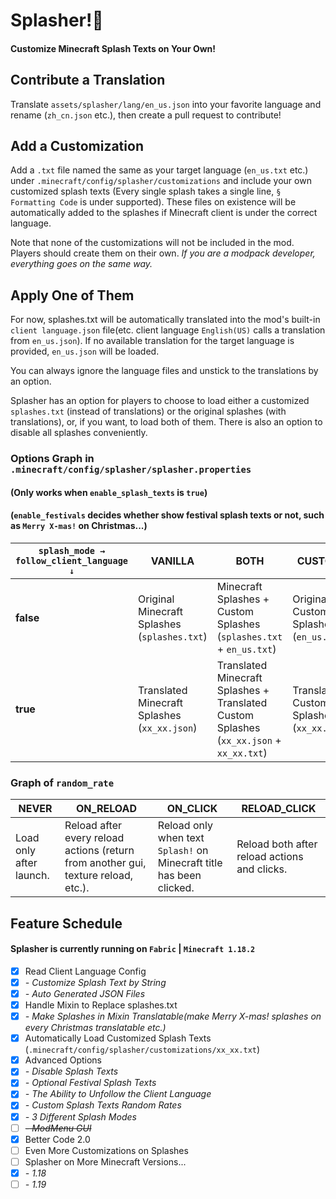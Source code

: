 # Splasher!🧨

#### Customize Minecraft Splash Texts on Your Own!

## Contribute a Translation

Translate `assets/splasher/lang/en_us.json` into your favorite language and rename (`zh_cn.json` etc.), then create a pull request to contribute!

## Add a Customization

Add a `.txt` file named the same as your target language (`en_us.txt` etc.) under `.minecraft/config/splasher/customizations` and include your own customized splash texts (Every single splash takes a single line, `§ Formatting Code` is under supported).
These files on existence will be automatically added to the splashes if Minecraft client is under the correct language.

Note that none of the customizations will not be included in the mod. Players should create them on their own.
*If you are a modpack developer, everything goes on the same way.*

## Apply One of Them

For now, splashes.txt will be automatically translated into the mod's built-in `client language.json` file(etc. client language `English(US)` calls a translation from `en_us.json`). 
If no available translation for the target language is provided, `en_us.json` will be loaded.

You can always ignore the language files and unstick to the translations by an option.

Splasher has an option for players to choose to load either a customized `splashes.txt` (instead of translations) or the original splashes (with translations), or, if you want, to load both of them.
There is also an option to disable all splashes conveniently.

### Options Graph in `.minecraft/config/splasher/splasher.properties`

#### (Only works when `enable_splash_texts` is `true`)

#### (`enable_festivals` decides whether show festival splash texts or not, such as `Merry X-mas!` on Christmas...)

| `splash_mode →`<br/>`follow_client_language ↓` | VANILLA                                      | BOTH                                                                                    | CUSTOM                                   |
|------------------------------------------------|----------------------------------------------|-----------------------------------------------------------------------------------------|------------------------------------------|
| **false**                                      | Original Minecraft Splashes (`splashes.txt`) | Minecraft Splashes + Custom Splashes (`splashes.txt` + `en_us.txt`)                     | Original Custom Splashes (`en_us.txt`)   |
| **true**                                       | Translated Minecraft Splashes (`xx_xx.json`) | Translated Minecraft Splashes + Translated Custom Splashes (`xx_xx.json` + `xx_xx.txt`) | Translated Custom Splashes (`xx_xx.txt`) |

### Graph of `random_rate`

| NEVER                   | ON_RELOAD                                                                          | ON_CLICK                                                             | RELOAD_CLICK                                 |
|-------------------------|------------------------------------------------------------------------------------|----------------------------------------------------------------------|----------------------------------------------|
| Load only after launch. | Reload after every reload actions (return from another gui, texture reload, etc.). | Reload only when text `Splash!` on Minecraft title has been clicked. | Reload both after reload actions and clicks. |



## Feature Schedule

#### Splasher is currently running on `Fabric` | `Minecraft 1.18.2`

- [X] Read Client Language Config
- [X] *- Customize Splash Text by String*
- [X] *- Auto Generated JSON Files*
- [X] Handle Mixin to Replace splashes.txt
- [X] *- Make Splashes in Mixin Translatable(make Merry X-mas! splashes on every Christmas translatable etc.)*
- [X] Automatically Load Customized Splash Texts (`.minecraft/config/splasher/customizations/xx_xx.txt`)
- [X] Advanced Options
- [X] *- Disable Splash Texts*
- [X] *- Optional Festival Splash Texts*
- [X] *- The Ability to Unfollow the Client Language*
- [X] *- Custom Splash Texts Random Rates*
- [X] *- 3 Different Splash Modes*
- [ ] ~~*- ModMenu GUI*~~
- [X] Better Code 2.0
- [ ] Even More Customizations on Splashes
- [ ] Splasher on More Minecraft Versions...
- [X] *- 1.18*
- [ ] *- 1.19*
